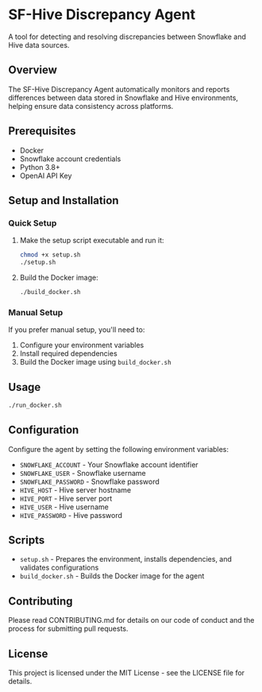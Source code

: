 # SF-Hive Discrepancy Agent

A tool for detecting and resolving discrepancies between Snowflake and Hive data sources.

## Overview

The SF-Hive Discrepancy Agent automatically monitors and reports differences between data stored in Snowflake and Hive environments, helping ensure data consistency across platforms.

## Prerequisites

- Docker
- Snowflake account credentials
- Python 3.8+
- OpenAI API Key

## Setup and Installation

### Quick Setup

1. Make the setup script executable and run it:
   ```bash
   chmod +x setup.sh
   ./setup.sh
   ```

2. Build the Docker image:
   ```bash
   ./build_docker.sh
   ```

### Manual Setup

If you prefer manual setup, you'll need to:
1. Configure your environment variables
2. Install required dependencies
3. Build the Docker image using `build_docker.sh`

## Usage

```bash
./run_docker.sh
```

## Configuration

Configure the agent by setting the following environment variables:

- `SNOWFLAKE_ACCOUNT` - Your Snowflake account identifier
- `SNOWFLAKE_USER` - Snowflake username
- `SNOWFLAKE_PASSWORD` - Snowflake password
- `HIVE_HOST` - Hive server hostname
- `HIVE_PORT` - Hive server port
- `HIVE_USER` - Hive username
- `HIVE_PASSWORD` - Hive password

## Scripts

- `setup.sh` - Prepares the environment, installs dependencies, and validates configurations
- `build_docker.sh` - Builds the Docker image for the agent

## Contributing

Please read CONTRIBUTING.md for details on our code of conduct and the process for submitting pull requests.

## License

This project is licensed under the MIT License - see the LICENSE file for details.